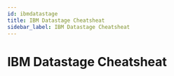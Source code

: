 ```yaml
---
id: ibmdatastage
title: IBM Datastage Cheatsheat
sidebar_label: IBM Datastage Cheatsheat
---
```





# IBM Datastage Cheatsheat




	
